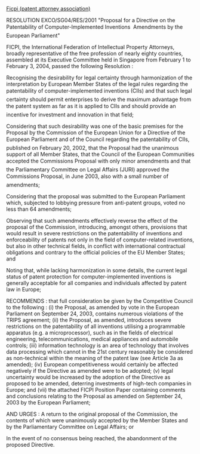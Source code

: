[ Ficpi (patent attorney association)](FicpiEn "wikilink")

RESOLUTION EXCO/SG04/RES/2001 \"Proposal for a Directive on the
Patentability of Computer-Implemented Inventions  Amendments by the
European Parliament\"

FICPI, the International Federation of Intellectual Property Attorneys,
broadly representative of the free profession of nearly eighty
countries, assembled at its Executive Committee held in Singapore from
February 1 to February 3, 2004, passed the following Resolution :

Recognising the desirability for legal certainty through harmonization
of the interpretation by European Member States of the legal rules
regarding the patentability of computer-implemented inventions (CIIs)
and that such legal certainty should permit enterprises to derive the
maximum advantage from the patent system as far as it is applied to
CIIs and should provide an incentive for investment and innovation in
that field;

Considering that such desirability was one of the basic premises for the
Proposal by the Commission of the European Union for a Directive of the
European Parliament and of the Council regarding the patentability of
CIIs, published on February 20, 2002, that the Proposal had the
unanimous support of all Member States, that the Council of the European
Communities accepted the Commissions Proposal with only minor
amendments and that the Parliamentary Committee on Legal Affairs (JURI)
approved the Commissions Proposal, in June 2003, also with a small
number of amendments;

Considering that the proposal was submitted to the European Parliament
which, subjected to lobbying pressure from anti-patent groups, voted no
less than 64 amendments;

Observing that such amendments effectively reverse the effect of the
proposal of the Commission, introducing, amongst others, provisions that
would result in severe restrictions on the patentability of inventions
and enforceability of patents not only in the field of computer-related
inventions, but also in other technical fields, in conflict with
international contractual obligations and contrary to the official
policies of the EU Member States; and

Noting that, while lacking harmonization in some details, the current
legal status of patent protection for computer-implemented inventions is
generally acceptable for all companies and individuals affected by
patent law in Europe;

RECOMMENDS : that full consideration be given by the Competitive Council
to the following : (i) the Proposal, as amended by vote in the European
Parliament on September 24, 2003, contains numerous violations of the
TRIPS agreement; (ii) the Proposal, as amended, introduces severe
restrictions on the patentability of all inventions utilising a
programmable apparatus (e.g. a microprocessor), such as in the fields of
electrical engineering, telecommunications, medical appliances and
automobile controls; (iii) information technology is an area of
technology that involves data processing which cannot in the 21st
century reasonably be considered as non-technical within the meaning of
the patent law (see Article 3a as amended); (iv) European
competitiveness would certainly be affected negatively if the Directive
as amended were to be adopted; (v) legal uncertainty would be increased
by the adoption of the Directive as proposed to be amended, deterring
investments of high-tech companies in Europe; and (vii) the attached
FICPI Position Paper containing comments and conclusions relating to the
Proposal as amended on September 24, 2003 by the European Parliament;

AND URGES : A return to the original proposal of the Commission, the
contents of which were unanimously accepted by the Member States and by
the Parliamentary Committee on Legal Affairs; or

In the event of no consensus being reached, the abandonment of the
proposed Directive.
